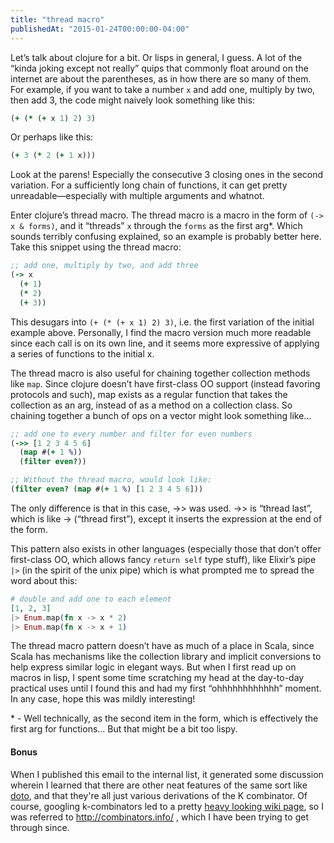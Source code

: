 ```yaml
---
title: "thread macro"
publishedAt: "2015-01-24T00:00:00-04:00"
---
```


Let’s talk about clojure for a bit.  Or lisps in general, I guess.  A lot of the “kinda joking except not really” quips
that commonly float around on the internet are about the parentheses, as in how there are so many of them.  For example,
if you want to take a number `x` and add one, multiply by two, then add 3, the code might naively look something like
this:

```clojure
(+ (* (+ x 1) 2) 3)
```

Or perhaps like this:

```clojure
(+ 3 (* 2 (+ 1 x)))
```

Look at the parens!  Especially the consecutive 3 closing ones in the second variation.  For a sufficiently long chain
of functions, it can get pretty unreadable—especially with multiple arguments and whatnot.

Enter clojure’s thread macro.  The thread macro is a macro in the form of `(-> x & forms)`, and it “threads” `x` through
the `forms` as the first arg*.  Which sounds terribly confusing explained, so an example is probably better here.  Take
this snippet using the thread macro:

```clojure
;; add one, multiply by two, and add three
(-> x
  (+ 1)
  (* 2)
  (+ 3))
```

This desugars into `(+ (* (+ x 1) 2) 3)`, i.e. the first variation of the initial example above.  Personally, I find the
macro version much more readable since each call is on its own line, and it seems more expressive of applying a series
of functions to the initial x.

The thread macro is also useful for chaining together collection methods like `map`.  Since clojure doesn’t have
first-class OO support (instead favoring protocols and such), map exists as a regular function that takes the collection
as an arg, instead of as a method on a collection class.  So chaining together a bunch of ops on a vector might look
something like...

```clojure
;; add one to every number and filter for even numbers
(->> [1 2 3 4 5 6]
  (map #(+ 1 %))
  (filter even?))

;; Without the thread macro, would look like:
(filter even? (map #(+ 1 %) [1 2 3 4 5 6]))
```

The only difference is that in this case, ->> was used.  ->> is “thread last”, which is like -> (“thread first”), except
it inserts the expression at the end of the form.

This pattern also exists in other languages (especially those that don’t offer first-class OO, which allows fancy
`return self` type stuff), like Elixir’s pipe `|>` (in the spirit of the unix pipe) which is what prompted me to spread
the word about this:

```elixir
# double and add one to each element
[1, 2, 3]
|> Enum.map(fn x -> x * 2)
|> Enum.map(fn x -> x + 1)
```

The thread macro pattern doesn’t have as much of a place in Scala, since Scala has mechanisms like the collection
library and implicit conversions to help express similar logic in elegant ways.  But when I first read up on macros in
lisp, I spent some time scratching my head at the day-to-day practical uses until I found this and had my first
“ohhhhhhhhhhhh” moment.  In any case, hope this was mildly interesting!

\* - Well technically, as the second item in the form, which is effectively the first arg for functions... But that might
be a bit too lispy.

#### Bonus

When I published this email to the internal list, it generated some discussion wherein I learned that there are other
neat features of the same sort like [doto](https://clojuredocs.org/clojure.core/doto), and that they're all just
various derivations of the K combinator.  Of course, googling k-combinators led to a pretty
[heavy looking wiki page](http://en.wikipedia.org/wiki/SKI_combinator_calculus), so I was referred to
http://combinators.info/ , which I have been trying to get through since.
